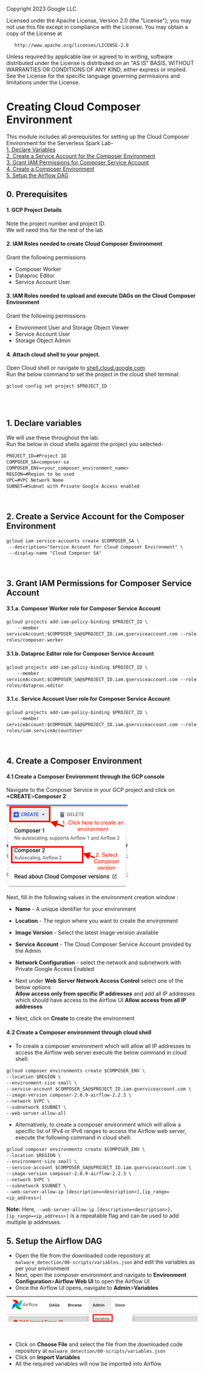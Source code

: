<!---->
  Copyright 2023 Google LLC

  Licensed under the Apache License, Version 2.0 (the "License");
  you may not use this file except in compliance with the License.
  You may obtain a copy of the License at

       http://www.apache.org/licenses/LICENSE-2.0

  Unless required by applicable law or agreed to in writing, software
  distributed under the License is distributed on an "AS IS" BASIS,
  WITHOUT WARRANTIES OR CONDITIONS OF ANY KIND, either express or implied.
  See the License for the specific language governing permissions and
  limitations under the License.
 <!---->

# Creating Cloud Composer Environment

This module includes all prerequisites for setting up the Cloud Composer Environment for the Serverless Spark Lab-<br>
[1. Declare Variables](04-composer.md#1-declare-variables)<br>
[2. Create a Service Account for the Composer Environment](04-composer.md#2-create-a-service-account-for-the-composer-environment)<br>
[3. Grant IAM Permissions for Composer Service Account](04-composer.md#3-grant-iam-permissions-for-composer-service-account)<br>
[4. Create a Composer Environment](04-composer.md#4-create-a-composer-environment)<br>
[5. Setup the Airflow DAG](04-composer.md#5-setup-the-airflow-dag)<br>
## 0. Prerequisites

#### 1. GCP Project Details
Note the project number and project ID. <br>
We will need this for the rest of the lab

#### 2. IAM Roles needed to create Cloud Composer Environment
Grant the following permissions
- Composer Worker
- Dataproc Editor
- Service Account User

#### 3. IAM Roles needed to upload and execute DAGs on the Cloud Composer Environment
Grant the following permissions
- Environment User and Storage Object Viewer
- Service Account User
- Storage Object Admin

#### 4. Attach cloud shell to your project.
Open Cloud shell or navigate to [shell.cloud.google.com](https://shell.cloud.google.com) <br>
Run the below command to set the project in the cloud shell terminal:
```
gcloud config set project $PROJECT_ID

```

<br>

<br>

## 1. Declare variables

We will use these throughout the lab. <br>
Run the below in cloud shells against the project you selected-

```
PROJECT_ID=#Project ID
COMPOSER_SA=composer-sa
COMPOSER_ENV=<your_composer_environment_name>
REGION=#Region to be used
VPC=#VPC Network Name
SUBNET=#Subnet with Private Google Access enabled

```

<br>

## 2. Create a Service Account for the Composer Environment

```
gcloud iam service-accounts create $COMPOSER_SA \
 --description="Service Account for Cloud Composer Environment" \
 --display-name "Cloud Composer SA"

```

<br>

## 3. Grant IAM Permissions for Composer Service Account

#### 3.1.a. Composer Worker role for Composer Service Account

```
gcloud projects add-iam-policy-binding $PROJECT_ID \
    --member serviceAccount:$COMPOSER_SA@$PROJECT_ID.iam.gserviceaccount.com --role roles/composer.worker

```

#### 3.1.b. Dataproc Editor role for Composer Service Account

```
gcloud projects add-iam-policy-binding $PROJECT_ID \
    --member serviceAccount:$COMPOSER_SA@$PROJECT_ID.iam.gserviceaccount.com --role roles/dataproc.editor

```

#### 3.1.c. Service Account User role for Composer Service Account

```
gcloud projects add-iam-policy-binding $PROJECT_ID \
    --member serviceAccount:$COMPOSER_SA@$PROJECT_ID.iam.gserviceaccount.com --role roles/iam.serviceAccountUser

```            

<br>

## 4. Create a Composer Environment

#### 4.1 Create a Composer Environment through the GCP console

Navigate to the Composer Service in your GCP project and click on **+CREATE**>**Composer 2**

<kbd>
<img src=../images/composer_1.png />
</kbd>

<br>

Next, fill in the following values in the environment creation window :

- **Name**   - A unique identifier for your environment
- **Location**     - The region where you want to create the environment
- **Image Version**    - Select the latest image version available
- **Service Account** - The Cloud Composer Service Account provided by the Admin
- **Network Configuration** - select the network and subnetwork with Private Google Access Enabled

- Next under **Web Server Network Access Control** select one of the below options: <br>
**Allow access only from specific IP addresses** and add all IP addresses which should have access to the Airflow UI
**Allow access from all IP addresses**

- Next, click on **Create** to create the environment

#### 4.2 Create a Composer environment through cloud shell

* To create a composer environment which will allow all IP addresses to access the Airflow web server execute the below command in cloud shell: <br>

```
gcloud composer environments create $COMPOSER_ENV \
--location $REGION \
--environment-size small \
--service-account $COMPOSER_SA@$PROJECT_ID.iam.gserviceaccount.com \
--image-version composer-2.0.9-airflow-2.2.3 \
--network $VPC \
--subnetwork $SUBNET \
--web-server-allow-all
```

* Alternatively, to create a composer environment which will allow a specific list of IPv4 or IPv6 ranges to access the Airflow web server, execute the following command in cloud shell: <br>

```
gcloud composer environments create $COMPOSER_ENV \
--location $REGION \
--environment-size small \
--service-account $COMPOSER_SA@$PROJECT_ID.iam.gserviceaccount.com \
--image-version composer-2.0.9-airflow-2.2.3 \
--network $VPC \
--subnetwork $SUBNET \
--web-server-allow-ip [description=<description>],[ip_range=<ip_address>]
```

**Note:** Here, `--web-server-allow-ip [description=<description>],[ip_range=<ip_address>]` is a repeatable flag and can be used to add multiple ip addresses.

## 5. Setup the Airflow DAG

* Open the file from the downloaded code repository at `malware_detection/00-scripts/variables.json` and edit the variables as per your environment
* Next, open the composer environment and navigate to **Environment Configuration**>**Airflow Web UI** to open the Airflow UI
* Once the Airflow UI opens, navigate to **Admin**>**Variables**<br>

<kbd>
<img src=../images/composer_4.png />
</kbd>

<br>
<br>
<br>

* Click on **Choose File** and select the file from the downloaded code repository at `malware_detection/00-scripts/variables.json`
* Click on **Import Variables**
* All the required variables will now be imported into Airflow
